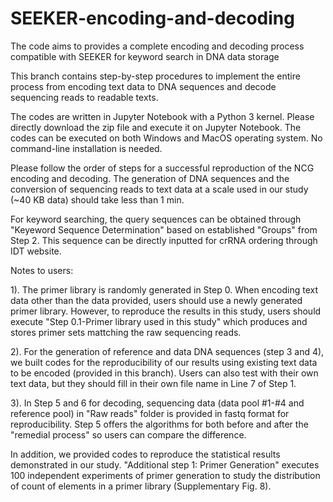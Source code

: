 # SEEKER-encoding-and-decoding
The code aims to provides a complete encoding and decoding process compatible with SEEKER for keyword search in DNA data storage


  This branch contains step-by-step procedures to implement the entire process from encoding text data to DNA sequences and decode sequencing reads to readable texts.
  
  The codes are written in Jupyter Notebook with a Python 3 kernel. Please directly download the zip file and execute it on Jupyter Notebook. The codes can be executed on both Windows and MacOS operating system. No command-line installation is needed. 
  
  Please follow the order of steps for a successful reproduction of the NCG encoding and decoding. The generation of DNA sequences and the conversion of sequencing reads to text data at a scale used in our study (~40 KB data) should take less than 1 min. 

  For keyword searching, the query sequences can be obtained through "Keyeword Sequence Determination" based on established "Groups" from Step 2. This sequence can be directly inputted for crRNA ordering through IDT website.

  Notes to users:
  
  1). The primer library is randomly generated in Step 0. When encoding text data other than the data provided, users should use a newly generated primer library. However, to reproduce the results in this study, users should execute "Step 0.1-Primer library used in this study" which produces and stores primer sets mattching the raw sequencing reads. 
  
  2). For the generation of reference and data DNA sequences (step 3 and 4), we built codes for the reproducibility of our results using existing text data to be encoded (provided in this branch). Users can also test with their own text data, but they should fill in their own file name in Line 7 of Step 1.
  
  3). In Step 5 and 6 for decoding, sequencing data (data pool #1-#4 and reference pool) in "Raw reads" folder is provided in fastq format for reproducibility. Step 5 offers the algorithms for both before and after the "remedial process" so users can compare the difference. 
  
  In addition, we provided codes to reproduce the statistical results demonstrated in our study. "Additional step 1: Primer Generation" executes 100 independent experiments of primer generation to study the distribution of count of elements in a primer library (Supplementary Fig. 8). 
